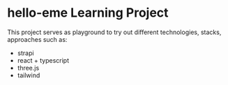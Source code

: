 # hello-eme Learning Project
This project serves as playground to try out different technologies, stacks, approaches such as:
- strapi
- react + typescript
- three.js
- tailwind
